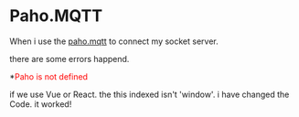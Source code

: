 # Paho.MQTT

When i use the <font  color=blue>[paho.mqtt](https://github.com/eclipse/paho.mqtt.javascript)</font> to connect my socket server.

there are some errors happend.

*<font color=red>Paho is not defined</font>

if we use Vue or React. the this indexed isn't 'window'.
i have changed the Code. it worked!
